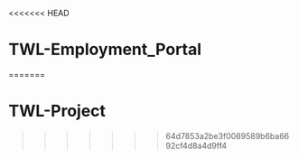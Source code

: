 <<<<<<< HEAD
# TWL-Employment_Portal
=======
# TWL-Project
>>>>>>> 64d7853a2be3f0089589b6ba6692cf4d8a4d9ff4
